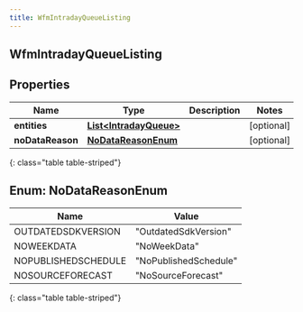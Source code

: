 ```yaml
---
title: WfmIntradayQueueListing
---
```

## WfmIntradayQueueListing


## Properties

| Name | Type | Description | Notes |
| ------------ | ------------- | ------------- | ------------- |
| **entities** | [**List&lt;IntradayQueue&gt;**](IntradayQueue.html) |  |  [optional] |
| **noDataReason** | [**NoDataReasonEnum**](#NoDataReasonEnum) |  |  [optional] |
{: class="table table-striped"}


<a name="NoDataReasonEnum"></a>

## Enum: NoDataReasonEnum

| Name | Value |
| ---- | ----- |
| OUTDATEDSDKVERSION | &quot;OutdatedSdkVersion&quot; |
| NOWEEKDATA | &quot;NoWeekData&quot; |
| NOPUBLISHEDSCHEDULE | &quot;NoPublishedSchedule&quot; |
| NOSOURCEFORECAST | &quot;NoSourceForecast&quot; |
{: class="table table-striped"}



